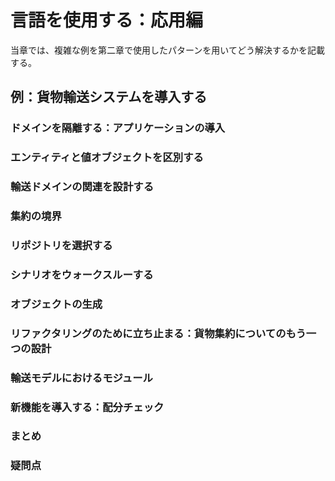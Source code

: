 # 言語を使用する：応用編

当章では、複雑な例を第二章で使用したパターンを用いてどう解決するかを記載する。

## 例：貨物輸送システムを導入する


### ドメインを隔離する：アプリケーションの導入

### エンティティと値オブジェクトを区別する

### 輸送ドメインの関連を設計する

### 集約の境界

### リポジトリを選択する

### シナリオをウォークスルーする

### オブジェクトの生成

### リファクタリングのために立ち止まる：貨物集約についてのもう一つの設計

### 輸送モデルにおけるモジュール


### 新機能を導入する：配分チェック

### まとめ


### 疑問点
